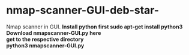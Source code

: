 # nmap-scanner-GUI-deb-star-
Nmap scanner in GUI.
<b>Install python first<b>
sudo apt-get install python3<br />
Download nmapscanner-GUI.py here<br />
get to the respective directory<br />
python3 nmapscanner-GUI.py<br />

